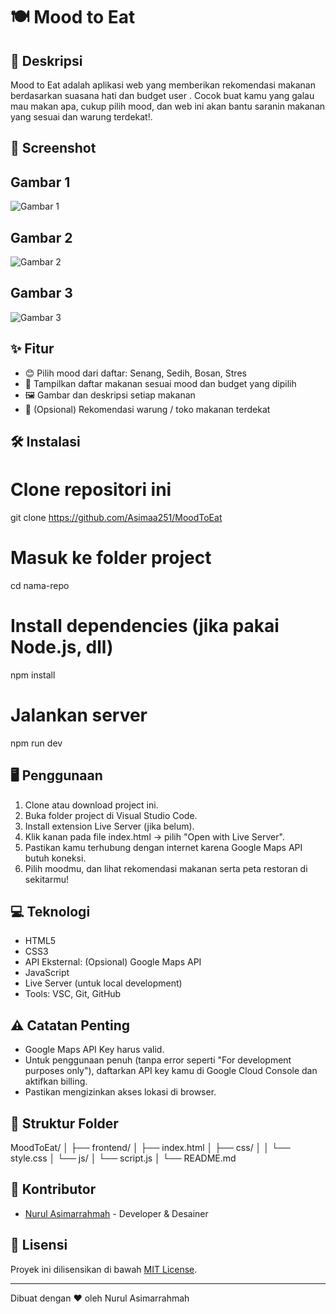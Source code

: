# 🍽️ Mood  to Eat

## 📝 Deskripsi
Mood to Eat adalah aplikasi web yang memberikan rekomendasi makanan berdasarkan suasana hati dan budget user . Cocok buat kamu yang galau mau makan apa, cukup pilih mood, dan web ini akan bantu saranin makanan yang sesuai dan warung terdekat!.

## 📸 Screenshot
## Gambar 1
![Gambar 1](https://i.pinimg.com/736x/a8/f7/b9/a8f7b9928ea8fd84e1273f3b21b45ea2.jpg)

## Gambar 2
![Gambar 2](https://i.pinimg.com/736x/11/4e/a3/114ea34bc1890a77d2590f5b458c4c9d.jpg)

## Gambar 3
![Gambar 3](https://i.pinimg.com/736x/df/87/ae/df87ae65fd15792b1026c48c112634af.jpg)



## ✨ Fitur
- 😊 Pilih mood dari daftar: Senang, Sedih, Bosan, Stres
- 🍱 Tampilkan daftar makanan sesuai mood dan budget yang dipilih
- 🖼️ Gambar dan deskripsi setiap makanan
- 📍 (Opsional) Rekomendasi warung / toko makanan terdekat

## 🛠️ Instalasi
# Clone repositori ini
git clone https://github.com/Asimaa251/MoodToEat
# Masuk ke folder project
cd nama-repo
# Install dependencies (jika pakai Node.js, dll)
npm install
# Jalankan server
npm run dev


## 🖥️ Penggunaan
1. Clone atau download project ini.
2. Buka folder project di Visual Studio Code.
3. Install extension Live Server (jika belum).
4. Klik kanan pada file index.html → pilih "Open with Live Server".
5. Pastikan kamu terhubung dengan internet karena Google Maps API butuh koneksi.
6. Pilih moodmu, dan lihat rekomendasi makanan serta peta restoran di sekitarmu!

## 💻 Teknologi
- HTML5
- CSS3
- API Eksternal: (Opsional) Google Maps API
- JavaScript
- Live Server (untuk local development)
- Tools: VSC, Git, GitHub

## ⚠️ Catatan Penting
- Google Maps API Key harus valid.
- Untuk penggunaan penuh (tanpa error seperti "For development purposes only"), daftarkan API key kamu di Google Cloud Console dan aktifkan billing.
- Pastikan mengizinkan akses lokasi di browser.

## 📂 Struktur Folder
MoodToEat/
│
├── frontend/
│   ├── index.html
│   ├── css/
│   │   └── style.css
│   └── js/
│       └── script.js
│
└── README.md

## 👥 Kontributor
- [Nurul Asimarrahmah](https://github.com/Asimaa251) - Developer & Desainer

## 📄 Lisensi
Proyek ini dilisensikan di bawah [MIT License](LICENSE).

---

Dibuat dengan ❤️ oleh Nurul Asimarrahmah
